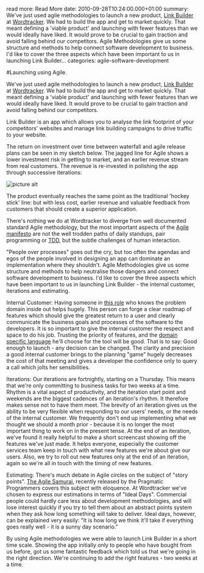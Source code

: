 read more: Read More
date: 2010-09-28T10:24:00.000+01:00
summary: We've just used agile methodologies to launch a new product, [Link Builder](http://www.wordtracker.com/linkbuilder) at [Wordtracker](http://www.wordtracker.com). We had to build the app and get to market quickly. That meant defining a 'viable product' and launching with fewer features than we would ideally have liked. It would prove to be crucial to gain traction and avoid falling behind our competitors. Agile Methodologies give us some structure and methods to help connect software development to business.  I'd like to cover the three aspects which have been important to us in launching Link Builder...
categories: agile-software-development

#Launching using Agile.

We've just used agile methodologies to launch a new product, [Link Builder](http://www.wordtracker.com/linkbuilder) at [Wordtracker](http://www.wordtracker.com). We had to build the app and get to market quickly. That meant defining a 'viable product' and launching with fewer features than we would ideally have liked. It would prove to be crucial to gain traction and avoid falling behind our competitors.

Link Builder is an app which allows you to analyse the link footprint of your competitors' websites and manage link building campaigns to drive traffic to your website.

The return on investment over time between waterfall and agile release plans can be seen in my sketch below. The jagged line for Agile shows a lower investment risk in getting to market, and an earlier revenue stream from real customers. The revenue is re-invested in polishing the app through successive iterations:

![picture alt](/attachments/hockey-stick.jpg "Agile versus Waterfall release graph")  

The product eventually reaches the same point as the traditional 'hockey stick' line: but with less cost, earlier revenue and valuable feedback from customers that should create a superior application.

There's nothing we do at Wordtracker to diverge from well documented standard Agile methodology, but the most important aspects of the [Agile manifesto](http://agilemanifesto.org/) are not the well trodden paths of daily standups, pair programming or [TDD](http://en.wikipedia.org/wiki/Test-driven_development), but the subtle challenges of human interaction.

"People over processes" goes out the cry, but too often the agendas and egos of the people involved in designing an app can dominate an implementation where they shouldn't. Agile Methodologies give us some structure and methods to help neutralise those dangers and connect software development to business. I'd like to cover the three aspects which have been important to us in launching Link Builder - the internal customer, iterations and estimating.

Internal Customer: Having someone in [this role](http://en.wikipedia.org/wiki/Internal_customer) who knows the problem domain inside out helps hugely. This person can forge a clear roadmap of features which should give the greatest return to a user and clearly communicate the business goals and processes of the software to the developers. It is so important to give the internal customer the respect and space to do his job. Trusting the priority of features, and the [domain specific language](http://en.wikipedia.org/wiki/Domain-specific_language) he'll choose for the tool will be good. That is to say: Good enough to launch - any decision can be changed. The clarity and precision a good internal customer brings to the planning "game" hugely decreases the cost of that meeting and gives a developer the confidence only to query a call which jolts her sensibilities.

Iterations: Our iterations are fortnightly, starting on a Thursday. This means that we're only committing to business tasks for two weeks at a time. Rhythm is a vital aspect of productivity, and the iteration start point and weekends are the biggest cadences of an iteration's rhythm. It therefore makes sense not to have them meet. The brevity of an iteration gives us the ability to be very flexible when responding to our users' needs, or the needs of the internal customer. We frequently don't end up implementing what we thought we should a month prior - because it is no longer the most important thing to work on in the present tense. At the end of an iteration, we've found it really helpful to make a short screencast showing off the features we've just made. It helps everyone, especially the customer services team keep in touch with what new features we're about give our users. Also, we try to roll out new features only at the end of an iteration, again so we're all in touch with the timing of new features.

Estimating: There's much debate in Agile circles on the subject of "story points". [The Agile Samurai](http://www.pragprog.com/titles/jtrap/the-agile-samurai), recently released by the Pragmatic Programmers covers this subject with eloquence. At Wordtracker we've chosen to express our estimations in terms of "Ideal Days". Commercial people could hardly care less about development methodologies, and will lose interest quickly if you try to tell them about an abstract points system when they ask how long something will take to deliver. Ideal days, however, can be explained very easily: "It is how long we think it'll take if everything goes really well - it is a sunny day scenario."

By using Agile methodologies we were able to launch Link Builder in a short time scale. Showing the app initially only to people who have bought from us before, got us some fantastic feedback which told us that we're going in the right direction. We're continuing to add the right features - two weeks at a time.

